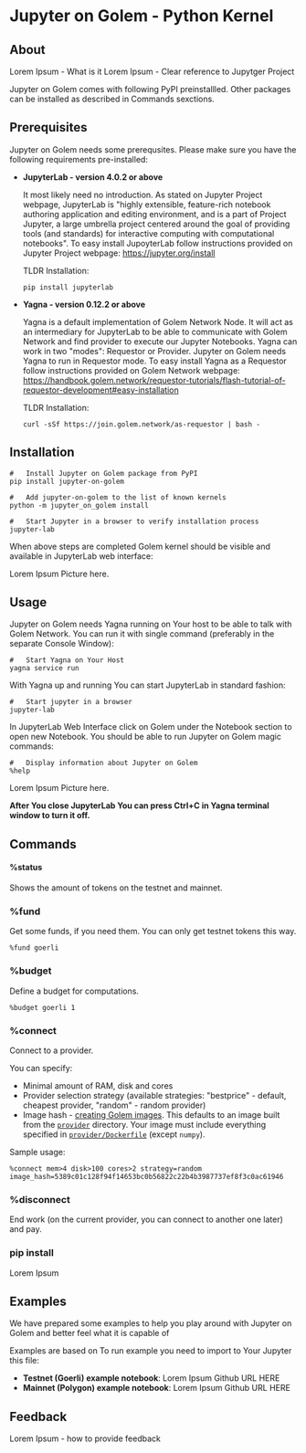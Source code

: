 # Jupyter on Golem - Python Kernel

## About

Lorem Ipsum - What is it
Lorem Ipsum - Clear reference to Jupytger Project

Jupyter on Golem comes with following PyPI preinstallled. Other packages can be installed  as described in Commands sexctions.

## Prerequisites

Jupyter on Golem needs some prerequsites. Please make sure you have the following requirements pre-installed:

*   **JupyterLab - version 4.0.2 or above**

    It most likely need no introduction. As stated on Jupyter Project webpage, JupyterLab is "highly extensible, feature-rich notebook authoring application and editing environment, and is a part of Project Jupyter, a large umbrella project centered around the goal of providing tools (and standards) for interactive computing with computational notebooks". To easy install JupoyterLab follow instructions provided on Jupyter Project webpage: https://jupyter.org/install

    TLDR Installation:
    ```
    pip install jupyterlab
    ```

*   **Yagna - version 0.12.2 or above**

    Yagna is a default implementation of Golem Network Node. It will act as an intermediary for JupyterLab to be able to communicate with Golem Network and find provider to execute our Jupyter Notebooks. Yagna can work in two "modes": Requestor or Provider. Jupyter on Golem needs Yagna to run in Requestor mode. To easy install Yagna as a Requestor follow instructions provided on Golem Network webpage: https://handbook.golem.network/requestor-tutorials/flash-tutorial-of-requestor-development#easy-installation

    TLDR Installation:
    ```
    curl -sSf https://join.golem.network/as-requestor | bash -
    ```

## Installation

```
#   Install Jupyter on Golem package from PyPI
pip install jupyter-on-golem

#   Add jupyter-on-golem to the list of known kernels
python -m jupyter_on_golem install

#   Start Jupyter in a browser to verify installation process
jupyter-lab
```

When above steps are completed Golem kernel should be visible and available in JupyterLab web interface:

Lorem Ipsum Picture here.

## Usage

Jupyter on Golem needs Yagna running on Your host to be able to talk with Golem Network. You can run it with single command (preferably in the separate Console Window):

```
#   Start Yagna on Your Host
yagna service run
```
With Yagna up and running You can start JupyterLab in standard fashion:

```
#   Start jupyter in a browser
jupyter-lab
```
In JupyterLab Web Interface click on Golem under the Notebook section to open new Notebook. You should be able to run Jupyter on Golem magic commands:

```
#   Display information about Jupyter on Golem
%help
```

Lorem Ipsum Picture here.

**After You close JupyterLab You can press Ctrl+C in Yagna terminal window to turn it off.** 

## Commands

#### %status

Shows the amount of tokens on the testnet and mainnet.

### %fund

Get some funds, if you need them. You can only get testnet tokens this way.

```
%fund goerli
```

### %budget

Define a budget for computations.

```
%budget goerli 1
```

### %connect

Connect to a provider.

You can specify:

*   Minimal amount of RAM, disk and cores
*   Provider selection strategy (available strategies: "bestprice" - default, cheapest provider, "random" - random provider)
*   Image hash - [creating Golem images](https://handbook.golem.network/requestor-tutorials/vm-runtime/convert-a-docker-image-into-a-golem-image). This
    defaults to an image built from the [`provider`](provider) directory. Your image must include everything specified in [`provider/Dockerfile`](provider/Dockerfile) (except `numpy`).

Sample usage:

```
%connect mem>4 disk>100 cores>2 strategy=random image_hash=5389c01c128f94f14653bc0b56822c22b4b3987737ef8f3c0ac61946
```

### %disconnect

End work (on the current provider, you can connect to another one later) and pay.

### pip install

Lorem Ipsum

## Examples

We have prepared some examples to help you play around with Jupyter on Golem and better feel what it is capable of

Examples are based on
To run example you need to import to Your Jupyter this file:

*   **Testnet (Goerli) example notebook**: Lorem Ipsum  Github URL HERE
*   **Mainnet (Polygon) example notebook**: Lorem Ipsum  Github URL HERE

## Feedback

Lorem Ipsum - how to provide feedback